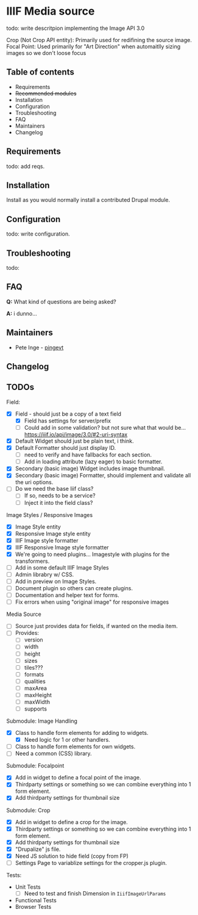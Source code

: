 # IIIF Media source

todo: write descritpion
implementing the Image API 3.0

Crop (Not Crop API entity): Primarily used for redifining the source image.
Focal Point: Used primarily for "Art Direction" when automaitlly sizing images so we don't loose focus

## Table of contents

- Requirements
- ~~Recommended modules~~
- Installation
- Configuration
- Troubleshooting
- FAQ
- Maintainers
- Changelog

## Requirements

todo: add reqs.

## Installation

Install as you would normally install a contributed Drupal module.

## Configuration

todo: write configuration.

## Troubleshooting

todo:

## FAQ

**Q:** What kind of questions are being asked?

**A:** i dunno...

## Maintainers

- Pete Inge - [pingevt](https://www.drupal.org/u/pingevt)

## Changelog

## TODOs

Field:
- [x] Field - should just be a copy of a text field
  - [x] Field has settings for server/prefix
  - [ ] Could add in some validation? but not sure what that would be... https://iiif.io/api/image/3.0/#2-uri-syntax
- [x] Default Widget should just be plain text, i think.
- [x] Default Formatter should just display ID.
  - [ ] need to verify and have fallbacks for each section.
  - [ ] Add in loading attribute (lazy eager) to basic formatter.
- [x] Secondary (basic image) Widget includes image thumbnail.
- [x] Secondary (basic image) Formatter, should implement and validate all the uri options.
- [ ] Do we need the base Iiif class?
  - [ ] If so, needs to be a service?
  - [ ] Inject it into the field class?

Image Styles / Responsive Images
- [x] Image Style entity
- [x] Responsive Image style entity
- [x] IIIF Image style formatter
- [x] IIIF Responsive Image style formatter
- [x] We're going to need plugins... Imagestyle with plugins for the transformers.
- [ ] Add in some default IIIF Image Styles
- [ ] Admin librabry w/ CSS.
- [ ] Add in preview on Image Styles.
- [ ] Document plugin so others can create plugins.
- [ ] Documentation and helper text for forms.
- [ ] Fix errors when using "original image" for responsive images

Media Source
- [ ] Source just provides data for fields, if wanted on the media item.
- [ ] Provides:
  - [ ] version
  - [ ] width
  - [ ] height
  - [ ] sizes
  - [ ] tiles???
  - [ ] formats
  - [ ] qualities
  - [ ] maxArea
  - [ ] maxHeight
  - [ ] maxWidth
  - [ ] supports

Submodule: Image Handling
- [x] Class to handle form elements for adding to widgets.
  - [x] Need logic for 1 or other handlers.
- [ ] Class to handle form elements for own widgets.
- [ ] Need a common (CSS) library.

Submodule: Focalpoint
- [x] Add in widget to define a focal point of the image.
- [x] Thirdparty settings or something so we can combine everything into 1 form element.
- [x] Add thirdparty settings for thumbnail size

Submodule: Crop
- [x] Add in widget to define a crop for the image.
- [x] Thirdparty settings or something so we can combine everything into 1 form element.
- [x] Add thirdparty settings for thumbnail size
- [x] "Drupalize" js file.
- [x] Need JS solution to hide field (copy from FP)
- [ ] Settings Page to variablize settings for the cropper.js plugin.

Tests:
- Unit Tests
  - [ ] Need to test and finish Dimension in `IiifImageUrlParams`
- Functional Tests
- Browser Tests
